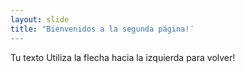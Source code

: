 ```yaml
---
layout: slide
title: "Bienvenidos a la segunda página!¨
---
```

Tu texto
Utiliza la flecha hacia la izquierda para volver!
